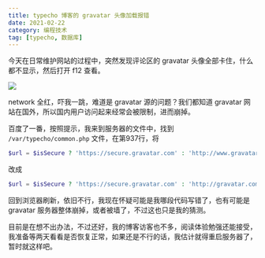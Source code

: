 ```yaml
---
title: typecho 博客的 gravatar 头像加载报错
date: 2021-02-22
category: 编程技术
tag: [typecho, 数据库]
---
```

今天在日常维护网站的过程中，突然发现评论区的 gravatar 头像全部卡住，什么都不显示，然后打开 f12 查看。

![](https://cdn.jsdelivr.net/gh/shuxhan/pic-cdn@4343c6629058d0b3445fbb105968387a83dd5b76/2021/02/25/23c59cf8a4ae85d60f921b70c195e8c7.png)

network 全红，吓我一跳，难道是 gravatar 源的问题？我们都知道 gravatar 网站在国外，所以国内用户访问起来经常会被限制，进而崩掉。

百度了一番，按照提示，我来到服务器的文件中，找到 `/var/typecho/common.php` 文件，在第937行，将

```php
$url = $isSecure ? 'https://secure.gravatar.com' : 'http://www.gravatar.com';
```

改成

```php
$url = $isSecure ? 'https://secure.gravatar.com' : 'http://gravatar.com';
```

回到浏览器刷新，依旧不行，我现在怀疑可能是我哪段代码写错了，也有可能是 gravatar 服务器整体崩掉，或者被墙了，不过这也只是我的猜测。

目前是在想不出办法，不过还好，我的博客访客也不多，阅读体验勉强还能接受，我准备等两天看看是否恢复正常，如果还是不行的话，我估计就得重启服务器了，暂时就这样吧。
